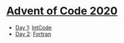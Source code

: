 # [Advent of Code 2020](https://adventofcode.com/2020/)

  * [Day 1](day1/README.md): [IntCode](https://esolangs.org/wiki/Intcode)
  * [Day 2](day2/README.md): [Fortran](https://en.wikipedia.org/wiki/Fortran)